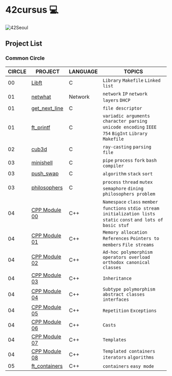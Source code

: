 # 42cursus 💻

![42Seoul](https://github.com/Feedbaek/42_Seoul_Cursus/assets/71076926/8f1054ca-6a22-42c8-9622-9d1319b97f57)

## Project List

### Common Circle

| CIRCLE | PROJECT                                                                         | LANGUAGE    | TOPICS                                                                                                                 |
| ------ | ------------------------------------------------------------------------------- | ----------- | ---------------------------------------------------------------------------------------------------------------------- |
| 00     | [Libft](./libft)                                                             | C           | `Library` `Makefile` `Linked list`                                                                                     |
| 01     | [netwhat](./netwhat)                                                         | Network     | `network` `IP` `network layers` `DHCP`                                                                                 |
| 01     | [get_next_line](./get_next_line)                                             | C           | `file descriptor`                                                                                                      |
| 01     | [ft_printf](./ft_printf)                                                     | C           | `variadic arguments` `character parsing` `unicode encoding` `IEEE 754` `BigInt` `Library` `Makefile`                   |
| 02   | [cub3d](./cub3d)                                     | C           | `ray-casting` `parsing file`                                                                                           |
| 03     | [minishell](./minishell)          | C           | `pipe` `process` `fork` `bash` `compiler `                                                                             |
| 03   | [push_swap](./push_swap)                             | C           | `algorithm` `stack` `sort`                                                                                             |
| 03     | [philosophers](./philosophers)                       | C           | `process` `thread` `mutex` `semaphore` `dining philosophers problem`                                                   |
| 04     | [CPP Module 00](./cpp_module/cpp_00) | C++         | `Namespace` `class` `member functions` `stdio stream` `initialization lists` `static` `const` `and lots of basic stuf` |
| 04     | [CPP Module 01](./cpp_module/cpp_01) | C++         | `Memory allocation` `References` `Pointers to members` `File streams`                                                  |
| 04     | [CPP Module 02](./cpp_module/cpp_02) | C++         | `Ad-hoc polymorphism` `operators overload` `orthodox canonical classes`                                                |
| 04     | [CPP Module 03](./cpp_module/cpp_03) | C++         | `Inheritance`                                                                                                          |
| 04     | [CPP Module 04](./cpp_module/cpp_04) | C++         | `Subtype polymorphism` `abstract classes` `interfaces`                                                                 |
| 04     | [CPP Module 05](./cpp_module/cpp_05) | C++         | `Repetition` `Exceptions`                                                                                              |
| 04     | [CPP Module 06](./cpp_module/cpp_06) | C++         | `Casts`                                                                                                                |
| 04     | [CPP Module 07](./cpp_module/cpp_07) | C++         | `Templates`                                                                                                            |
| 04     | [CPP Module 08](./cpp_module/cpp_08) | C++         | `Templated containers` `iterators` `algorithms`                                                                        |
| 05     | [ft_containers](./ft_containers)                     | C++         | `containers` `easy mode`                                                                                               |
